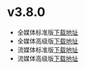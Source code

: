 # v3.8.0
- 全媒体标准版[下载地址](https://bce.bdstatic.com/p3m/common-service/uploads/PlayerAnFULL-3.8.0_7bfbdec.zip)
- 全媒体高级版[下载地址](https://bce.bdstatic.com/p3m/common-service/uploads/PlayerAnFULLAdv-3.8.0_75cd5d1.zip)
- 流媒体标准版[下载地址](https://bce.bdstatic.com/p3m/common-service/uploads/PlayerAnLSS-3.8.0_b206dab.zip)
- 流媒体高级版[下载地址](https://bce.bdstatic.com/p3m/common-service/uploads/PlayerAnLSSAdv-3.8.0_3676743.zip)